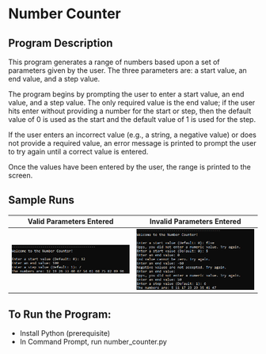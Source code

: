 # Number Counter

## Program Description
This program generates a range of numbers based upon a set of parameters given by the user. The three parameters are: a start value, an end value, and a step value. 

The program begins by prompting the user to enter a start value, an end value, and a step value. The only required value is the end value; if the user hits enter without providing a number for the start or step, then the default value of 0 is used as the start and the default value of 1 is used for the step. 

If the user enters an incorrect value (e.g., a string, a negative value) or does not provide a required value, an error message is printed to prompt the user to try again until a correct value is entered. 

Once the values have been entered by the user, the range is printed to the screen.  

## Sample Runs
**Valid Parameters Entered**   |  **Invalid Parameters Entered**
:-------------------------:|:-------------------------:
<img src="https://github.com/junmian/number-counter/blob/main/valid-parameters-entered.png" alt="Valid Parameters Entered"> | <img src="https://github.com/junmian/number-counter/blob/main/invalid-parameters-entered.png" alt="Invalid Parameters Entered">

## To Run the Program:
- Install Python (prerequisite)
- In Command Prompt, run number_counter.py
